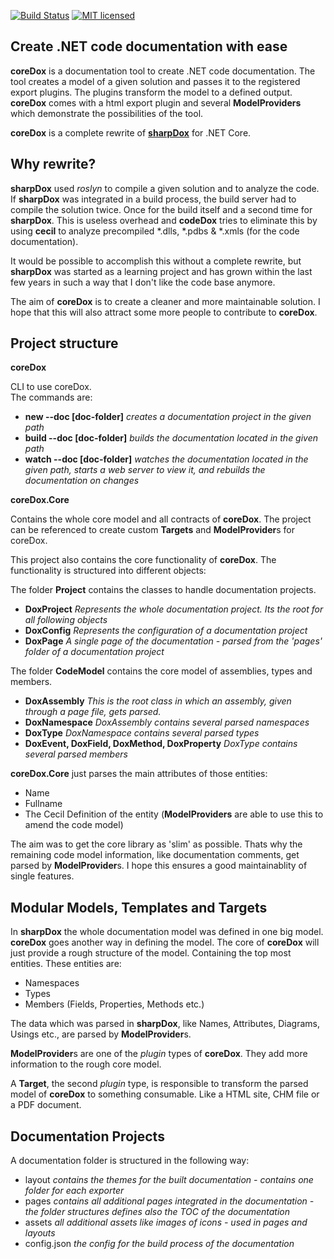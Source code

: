[![Build Status](https://travis-ci.org/geaz/coreDox.svg?branch=dev)](https://travis-ci.org/geaz/coreDox)
[![MIT licensed](https://img.shields.io/badge/license-MIT-blue.svg)](https://raw.githubusercontent.com/Geaz/coreArgs/master/LICENSE)

Create .NET code documentation with ease
------------------

**coreDox** is a documentation tool to create .NET code documentation. The tool creates a model of a given solution and passes it to the registered export plugins. The plugins transform the model to a defined output. **coreDox** comes with a html export plugin and several **ModelProviders** which demonstrate the possibilities of the tool.

**coreDox** is a complete rewrite of [**sharpDox**](https://github.com/geaz/sharpDox) for .NET Core.

Why rewrite?
---

**sharpDox** used *roslyn* to compile a given solution and to analyze the code. 
If **sharpDox** was integrated in a build process, the build server had to compile the solution twice.
Once for the build itself and a second time for **sharpDox**. This is useless overhead and **codeDox** tries to eliminate this by using **cecil** to analyze precompiled *.dlls, *.pdbs & *.xmls (for the code documentation).

It would be possible to accomplish this without a complete rewrite, but **sharpDox** was started as a learning project and has grown within the last few years in such a way that I don't like the code base anymore.

The aim of **coreDox** is to create a cleaner and more maintainable solution. I hope that this will also attract some more people to contribute to **coreDox**.

Project structure
---

**coreDox**

CLI to use coreDox.  
The commands are:

- **new --doc [doc-folder]** *creates a documentation project in the given path*
- **build --doc [doc-folder]** *builds the documentation located in the given path*
- **watch --doc [doc-folder]** *watches the documentation located in the given path, starts a web server to view it, and rebuilds the documentation on changes*

**coreDox.Core**

Contains the whole core model and all contracts of **coreDox**.
The project can be referenced to create custom **Targets** and **ModelProvider**s for coreDox.

This project also contains the core functionality of **coreDox**.
The functionality is structured into different objects:

The folder **Project** contains the classes to handle documentation projects.
- **DoxProject** *Represents the whole documentation project. Its the root for all following objects*
- **DoxConfig** *Represents the configuration of a documentation project*
- **DoxPage** *A single page of the documentation - parsed from the 'pages' folder of a documentation project*

The folder **CodeModel** contains the core model of assemblies, types and members.
- **DoxAssembly** *This is the root class in which an assembly, given through a page file, gets parsed.*
- **DoxNamespace** *DoxAssembly contains several parsed namespaces*
- **DoxType** *DoxNamespace contains several parsed types*
- **DoxEvent, DoxField, DoxMethod, DoxProperty** *DoxType contains several parsed members*

**coreDox.Core** just parses the main attributes of those entities:
- Name
- Fullname
- The Cecil Definition of the entity (**ModelProviders** are able to use this to amend the code model)

The aim was to get the core library as 'slim' as possible. Thats why the remaining code model information, like documentation comments, get parsed by **ModelProvider**s. I hope this ensures a good maintainablity of single features.

Modular Models, Templates and Targets
---
In **sharpDox** the whole documentation model was defined in one big model. **coreDox** goes another way in defining the model.
The core of **coreDox** will just provide a rough structure of the model. Containing the top most entities.
These entities are:

- Namespaces
- Types
- Members (Fields, Properties, Methods etc.)

The data which was parsed in **sharpDox**, like Names, Attributes, Diagrams, Usings etc., are parsed by **ModelProvider**s.

**ModelProvider**s are one of the *plugin* types of **coreDox**. They add more information to the rough core model.

A **Target**, the second *plugin* type, is responsible to transform the parsed model of **coreDox** to something consumable. Like a HTML site, CHM file or a PDF document.

Documentation Projects
---
A documentation folder is structured in the following way:

- layout *contains the themes for the built documentation - contains one folder for each exporter*
- pages *contains all additional pages integrated in the documentation - the folder structures defines also the TOC of the documentation*
- assets *all additional assets like images of icons - used in pages and layouts*
- config.json *the config for the build process of the documentation*